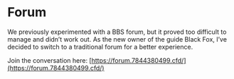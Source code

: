 # Forum

We previously experimented with a BBS forum, but it proved too difficult to manage and didn’t work out. As the new owner of the guide Black Fox, I’ve decided to switch to a traditional forum for a better experience.

Join the conversation here:
[https://forum.7844380499.cfd/](https://forum.7844380499.cfd/)
